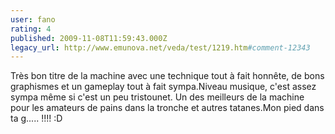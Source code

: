 ```yaml
---
user: fano
rating: 4
published: 2009-11-08T11:59:43.000Z
legacy_url: http://www.emunova.net/veda/test/1219.htm#comment-12343
---
```

Très bon titre de la machine avec une technique tout à fait honnête, de bons graphismes et un gameplay tout à fait sympa.Niveau musique, c'est assez sympa même si c'est un peu tristounet.
Un des meilleurs de la machine pour les amateurs de pains dans la tronche et autres tatanes.Mon pied dans ta g..... !!!! :D